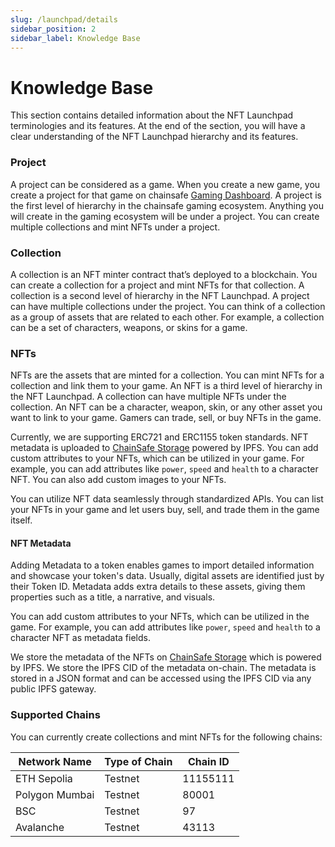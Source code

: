 ```yaml
---
slug: /launchpad/details
sidebar_position: 2
sidebar_label: Knowledge Base
---
```


#  Knowledge Base

This section contains detailed information about the NFT Launchpad terminologies and its features. At the end
of the section, you will have a clear understanding of the NFT Launchpad hierarchy and its features.

### Project

A project can be considered as a game. When you create a new game, you create a project for that game on chainsafe [Gaming Dashboard](https://dashboard.gaming.chainsafe.io/dashboard). 
A project is the first level of hierarchy in the chainsafe gaming ecosystem. Anything you will create in the gaming ecosystem will be under a project.
You can create multiple collections and mint NFTs under a project.

### Collection

A collection is an NFT minter contract that’s deployed to a blockchain. You can create a collection for a project and mint NFTs for that collection. 
A collection is a second level of hierarchy in the NFT Launchpad. A project can have multiple collections under the project. 
You can think of a collection as a group of assets that are related to each other. For example, a collection can be a set of
characters, weapons, or skins for a game.

### NFTs

NFTs are the assets that are minted for a collection. 
You can mint NFTs for a collection and link them to your game. An NFT is a third level of hierarchy in the NFT Launchpad.
A collection can have multiple NFTs under the collection. An NFT can be a character, weapon, skin, or any other asset you want to link to your game.
Gamers can trade, sell, or buy NFTs in the game.

Currently, we are supporting ERC721 and ERC1155 token standards. NFT metadata is uploaded to [ChainSafe Storage](https://storage.chainsafe.io/) powered by IPFS.
You can add custom attributes to your NFTs, which can be utilized in your game. For example, you can add attributes like `power`, `speed` and `health` to a character NFT.
You can also add custom images to your NFTs. 

You can utilize NFT data seamlessly through standardized APIs. You can list your NFTs in your game and let users buy, sell, and trade them in the game itself.

#### NFT Metadata

Adding Metadata to a token enables games to import detailed information and showcase your token's data.
Usually, digital assets are identified just by their Token ID. Metadata adds extra details to these assets, giving them properties such as a title, a narrative, and visuals.

You can add custom attributes to your NFTs, which can be utilized in the game. For example, you can add attributes like `power`, `speed` and `health` to a character NFT as metadata fields.

We store the metadata of the NFTs on [ChainSafe Storage](https://storage.chainsafe.io/) which is powered by IPFS. We store the IPFS CID 
of the metadata on-chain. The metadata is stored in a JSON format and can be accessed using the IPFS CID via any public IPFS gateway.

### Supported Chains&#x20;

You can currently create collections and mint NFTs for the following chains:

| Network Name   | Type of Chain | Chain ID |
|----------------|---------------|----------|
| ETH Sepolia    | Testnet       | 11155111 |
| Polygon Mumbai | Testnet       | 80001    |
| BSC            | Testnet       | 97       |
| Avalanche      | Testnet       | 43113    |

